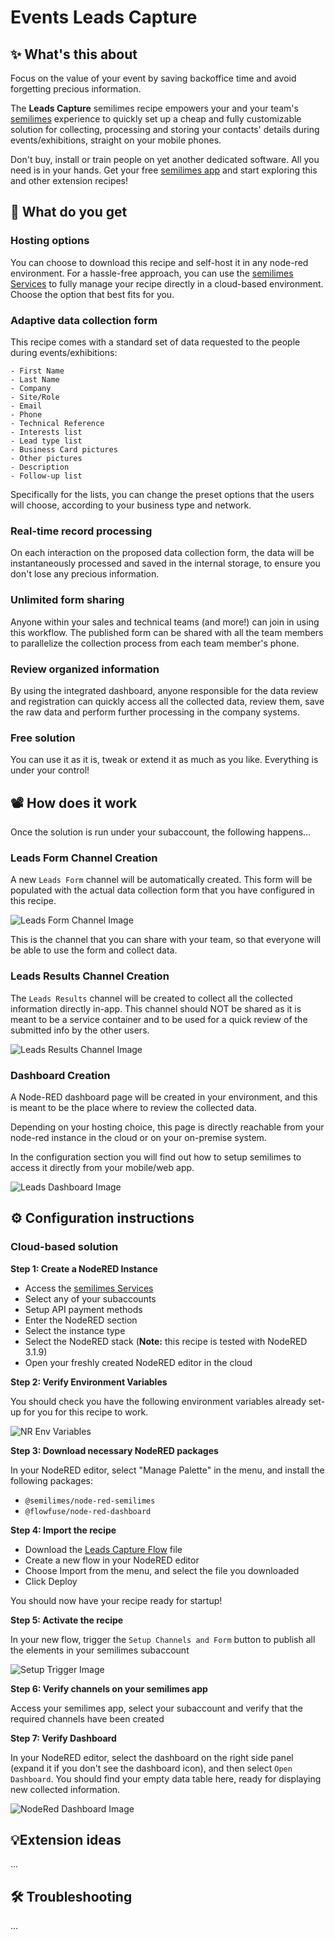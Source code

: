 # Events Leads Capture

## ✨ What's this about

Focus on the value of your event by saving backoffice time and avoid forgetting precious information.

The **Leads Capture** semilimes recipe empowers your and your team's [semilimes](https://www.semilimes.com) experience to quickly set up a cheap and fully customizable solution for collecting, processing and storing your contacts' details during events/exhibitions, straight on your mobile phones.

Don't buy, install or train people on yet another dedicated software. All you need is in your hands. Get your free [semilimes app](https://www.semilimes.com) and start exploring this and other extension recipes!

## 🔎 What do you get

### Hosting options

You can choose to download this recipe and self-host it in any node-red environment. For a hassle-free approach, you can use the [semilimes Services](https://my.semilimes.net) to fully manage your recipe directly in a cloud-based environment. Choose the option that best fits for you.

### Adaptive data collection form

This recipe comes with a standard set of data requested to the people during events/exhibitions:

```
- First Name
- Last Name
- Company
- Site/Role
- Email
- Phone
- Technical Reference
- Interests list
- Lead type list
- Business Card pictures
- Other pictures
- Description
- Follow-up list
```

Specifically for the lists, you can change the preset options that the users will choose, according to your business type and network.

### Real-time record processing

On each interaction on the proposed data collection form, the data will be instantaneously processed and saved in the internal storage, to ensure you don't lose any precious information.

### Unlimited form sharing 

Anyone within your sales and technical teams (and more!) can join in using this workflow. The published form can be shared with all the team members to parallelize the collection process from each team member's phone.

### Review organized information

By using the integrated dashboard, anyone responsible for the data review and registration can quickly access all the collected data, review them, save the raw data and perform further processing in the company systems.

### Free solution

You can use it as it is, tweak or extend it as much as you like. Everything is under your control!

## 📽️ How does it work

Once the solution is run under your subaccount, the following happens...

### Leads Form Channel Creation

A new `Leads Form` channel will be automatically created. This form will be populated with the actual data collection form that you have configured in this recipe.

![Leads Form Channel Image](./images/leadsFormChannel.jpg)

This is the channel that you can share with your team, so that everyone will be able to use the form and collect data.

### Leads Results Channel Creation

The `Leads Results` channel will be created to collect all the collected information directly in-app. This channel should NOT be shared as it is meant to be a service container and to be used for a quick review of the submitted info by the other users.

![Leads Results Channel Image](./images/leadsResultsChannel.jpg)

### Dashboard Creation

A Node-RED dashboard page will be created in your environment, and this is meant to be the place where to review the collected data.

Depending on your hosting choice, this page is directly reachable from your node-red instance in the cloud or on your on-premise system.

In the configuration section you will find out how to setup semilimes to access it directly from your mobile/web app.

![Leads Dashboard Image](./images/leadsDashboard.jpg)

## ⚙️ Configuration instructions

### Cloud-based solution

**Step 1: Create a NodeRED Instance**

- Access the [semilimes Services](https://my.semilimes.net)
- Select any of your subaccounts
- Setup API payment methods
- Enter the NodeRED section
- Select the instance type
- Select the NodeRED stack (**Note:** this recipe is tested with NodeRED 3.1.9)
- Open your freshly created NodeRED editor in the cloud

**Step 2: Verify Environment Variables**

You should check you have the following environment variables already set-up for you for this recipe to work.

![NR Env Variables](./images/nodeRedEnvVariables.jpg)

**Step 3: Download necessary NodeRED packages**

In your NodeRED editor, select "Manage Palette" in the menu, and install the following packages:

- `@semilimes/node-red-semilimes`
- `@flowfuse/node-red-dashboard`

**Step 4: Import the recipe**

- Download the [Leads Capture Flow](https://github.com/semilimes/leads-collection/blob/main/node-red/leads_capture_flow.json) file
- Create a new flow in your NodeRED editor
- Choose Import from the menu, and select the file you downloaded
- Click Deploy

You should now have your recipe ready for startup!

**Step 5: Activate the recipe**

In your new flow, trigger the `Setup Channels and Form` button to publish all the elements in your semilimes subaccount

![Setup Trigger Image](./images/setupChannelsAndForms.jpg)

**Step 6: Verify channels on your semilimes app**

Access your semilimes app, select your subaccount and verify that the required channels have been created

**Step 7: Verify Dashboard**

In your NodeRED editor, select the dashboard on the right side panel (expand it if you don't see the dashboard icon), and then select `Open Dashboard`. You should find your empty data table here, ready for displaying new collected information.

![NodeRed Dashboard Image](./images/nodeRedDashboard.jpg)


## 💡Extension ideas 

...

## 🛠️ Troubleshooting 

...
